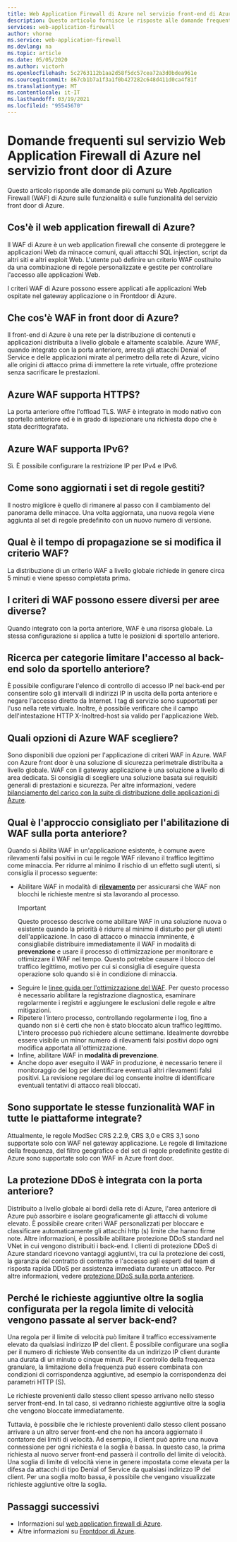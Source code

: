 ```yaml
---
title: Web Application Firewall di Azure nel servizio front-end di Azure-Domande frequenti
description: Questo articolo fornisce le risposte alle domande frequenti su Web Application Firewall in Azure front door
services: web-application-firewall
author: vhorne
ms.service: web-application-firewall
ms.devlang: na
ms.topic: article
ms.date: 05/05/2020
ms.author: victorh
ms.openlocfilehash: 5c2763112b1aa2d58f5dc57cea72a3d0bdea961e
ms.sourcegitcommit: 867cb1b7a1f3a1f0b427282c648d411d0ca4f81f
ms.translationtype: MT
ms.contentlocale: it-IT
ms.lasthandoff: 03/19/2021
ms.locfileid: "95545670"
---
```

# <a name="frequently-asked-questions-for-azure-web-application-firewall-on-azure-front-door-service"></a>Domande frequenti sul servizio Web Application Firewall di Azure nel servizio front door di Azure

Questo articolo risponde alle domande più comuni su Web Application Firewall (WAF) di Azure sulle funzionalità e sulle funzionalità del servizio front door di Azure. 

## <a name="what-is-azure-waf"></a>Cos'è il web application firewall di Azure?

Il WAF di Azure è un web application firewall che consente di proteggere le applicazioni Web da minacce comuni, quali attacchi SQL injection, script da altri siti e altri exploit Web. L'utente può definire un criterio WAF costituito da una combinazione di regole personalizzate e gestite per controllare l'accesso alle applicazioni Web.

I criteri WAF di Azure possono essere applicati alle applicazioni Web ospitate nel gateway applicazione o in Frontdoor di Azure.

## <a name="what-is-waf-on-azure-front-door"></a>Che cos'è WAF in front door di Azure? 

Il front-end di Azure è una rete per la distribuzione di contenuti e applicazioni distribuita a livello globale e altamente scalabile. Azure WAF, quando integrato con la porta anteriore, arresta gli attacchi Denial of Service e delle applicazioni mirate al perimetro della rete di Azure, vicino alle origini di attacco prima di immettere la rete virtuale, offre protezione senza sacrificare le prestazioni.

## <a name="does-azure-waf-support-https"></a>Azure WAF supporta HTTPS?

La porta anteriore offre l'offload TLS. WAF è integrato in modo nativo con sportello anteriore ed è in grado di ispezionare una richiesta dopo che è stata decrittografata.

## <a name="does-azure-waf-support-ipv6"></a>Azure WAF supporta IPv6?

Sì. È possibile configurare la restrizione IP per IPv4 e IPv6.

## <a name="how-up-to-date-are-the-managed-rule-sets"></a>Come sono aggiornati i set di regole gestiti?

Il nostro migliore è quello di rimanere al passo con il cambiamento del panorama delle minacce. Una volta aggiornata, una nuova regola viene aggiunta al set di regole predefinito con un nuovo numero di versione.

## <a name="what-is-the-propagation-time-if-i-make-a-change-to-my-waf-policy"></a>Qual è il tempo di propagazione se si modifica il criterio WAF?

La distribuzione di un criterio WAF a livello globale richiede in genere circa 5 minuti e viene spesso completata prima.

## <a name="can-waf-policies-be-different-for-different-regions"></a>I criteri di WAF possono essere diversi per aree diverse?

Quando integrato con la porta anteriore, WAF è una risorsa globale. La stessa configurazione si applica a tutte le posizioni di sportello anteriore.
 
## <a name="how-do-i-limit-access-to-my-back-end-to-be-from-front-door-only"></a>Ricerca per categorie limitare l'accesso al back-end solo da sportello anteriore?

È possibile configurare l'elenco di controllo di accesso IP nel back-end per consentire solo gli intervalli di indirizzi IP in uscita della porta anteriore e negare l'accesso diretto da Internet. I tag di servizio sono supportati per l'uso nella rete virtuale. Inoltre, è possibile verificare che il campo dell'intestazione HTTP X-Inoltred-host sia valido per l'applicazione Web.

## <a name="which-azure-waf-options-should-i-choose"></a>Quali opzioni di Azure WAF scegliere?

Sono disponibili due opzioni per l'applicazione di criteri WAF in Azure. WAF con Azure front door è una soluzione di sicurezza perimetrale distribuita a livello globale. WAF con il gateway applicazione è una soluzione a livello di area dedicata. Si consiglia di scegliere una soluzione basata sui requisiti generali di prestazioni e sicurezza. Per altre informazioni, vedere [bilanciamento del carico con la suite di distribuzione delle applicazioni di Azure](../../frontdoor/front-door-lb-with-azure-app-delivery-suite.md).

## <a name="whats-the-recommended-approach-to-enabling-waf-on-front-door"></a>Qual è l'approccio consigliato per l'abilitazione di WAF sulla porta anteriore?

Quando si Abilita WAF in un'applicazione esistente, è comune avere rilevamenti falsi positivi in cui le regole WAF rilevano il traffico legittimo come minaccia. Per ridurre al minimo il rischio di un effetto sugli utenti, si consiglia il processo seguente:

* Abilitare WAF in modalità di [ **rilevamento**](./waf-front-door-create-portal.md#change-mode) per assicurarsi che WAF non blocchi le richieste mentre si sta lavorando al processo.
  > [!IMPORTANT]
  > Questo processo descrive come abilitare WAF in una soluzione nuova o esistente quando la priorità è ridurre al minimo il disturbo per gli utenti dell'applicazione. In caso di attacco o minaccia imminente, è consigliabile distribuire immediatamente il WAF in modalità di **prevenzione** e usare il processo di ottimizzazione per monitorare e ottimizzare il WAF nel tempo. Questo potrebbe causare il blocco del traffico legittimo, motivo per cui si consiglia di eseguire questa operazione solo quando si è in condizione di minaccia.
* Seguire le [linee guida per l'ottimizzazione del WAF](./waf-front-door-tuning.md). Per questo processo è necessario abilitare la registrazione diagnostica, esaminare regolarmente i registri e aggiungere le esclusioni delle regole e altre mitigazioni.
* Ripetere l'intero processo, controllando regolarmente i log, fino a quando non si è certi che non è stato bloccato alcun traffico legittimo. L'intero processo può richiedere alcune settimane. Idealmente dovrebbe essere visibile un minor numero di rilevamenti falsi positivi dopo ogni modifica apportata all'ottimizzazione.
* Infine, abilitare WAF in **modalità di prevenzione**.
* Anche dopo aver eseguito il WAF in produzione, è necessario tenere il monitoraggio dei log per identificare eventuali altri rilevamenti falsi positivi. La revisione regolare dei log consente inoltre di identificare eventuali tentativi di attacco reali bloccati.

## <a name="do-you-support-same-waf-features-in-all-integrated-platforms"></a>Sono supportate le stesse funzionalità WAF in tutte le piattaforme integrate?

Attualmente, le regole ModSec CRS 2.2.9, CRS 3,0 e CRS 3,1 sono supportate solo con WAF nel gateway applicazione. Le regole di limitazione della frequenza, del filtro geografico e del set di regole predefinite gestite di Azure sono supportate solo con WAF in Azure front door.

## <a name="is-ddos-protection-integrated-with-front-door"></a>La protezione DDoS è integrata con la porta anteriore? 

Distribuito a livello globale ai bordi della rete di Azure, l'area anteriore di Azure può assorbire e isolare geograficamente gli attacchi di volume elevato. È possibile creare criteri WAF personalizzati per bloccare e classificare automaticamente gli attacchi http (s) limite che hanno firme note. Altre informazioni, è possibile abilitare protezione DDoS standard nel VNet in cui vengono distribuiti i back-end. I clienti di protezione DDoS di Azure standard ricevono vantaggi aggiuntivi, tra cui la protezione dei costi, la garanzia del contratto di contratto e l'accesso agli esperti del team di risposta rapida DDoS per assistenza immediata durante un attacco. Per altre informazioni, vedere [protezione DDoS sulla porta anteriore](../../frontdoor/front-door-ddos.md).

## <a name="why-do-additional-requests-above-the-threshold-configured-for-my-rate-limit-rule-get-passed-to-my-backend-server"></a>Perché le richieste aggiuntive oltre la soglia configurata per la regola limite di velocità vengono passate al server back-end?

Una regola per il limite di velocità può limitare il traffico eccessivamente elevato da qualsiasi indirizzo IP del client. È possibile configurare una soglia per il numero di richieste Web consentite da un indirizzo IP client durante una durata di un minuto o cinque minuti. Per il controllo della frequenza granulare, la limitazione della frequenza può essere combinata con condizioni di corrispondenza aggiuntive, ad esempio la corrispondenza dei parametri HTTP (S). 

Le richieste provenienti dallo stesso client spesso arrivano nello stesso server front-end. In tal caso, si vedranno richieste aggiuntive oltre la soglia che vengono bloccate immediatamente. 

Tuttavia, è possibile che le richieste provenienti dallo stesso client possano arrivare a un altro server front-end che non ha ancora aggiornato il contatore dei limiti di velocità. Ad esempio, il client può aprire una nuova connessione per ogni richiesta e la soglia è bassa. In questo caso, la prima richiesta al nuovo server front-end passerà il controllo del limite di velocità. Una soglia di limite di velocità viene in genere impostata come elevata per la difesa da attacchi di tipo Denial of Service da qualsiasi indirizzo IP del client. Per una soglia molto bassa, è possibile che vengano visualizzate richieste aggiuntive oltre la soglia.

## <a name="next-steps"></a>Passaggi successivi

- Informazioni sul [web application firewall di Azure](../overview.md).
- Altre informazioni su [Frontdoor di Azure](../../frontdoor/front-door-overview.md).